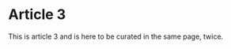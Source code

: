 # Article 3

This is article 3 and is here to be curated in the same page, twice.

<!-- Copyright (c) 2021 Apple Inc and the Swift Project authors. All Rights Reserved. -->
